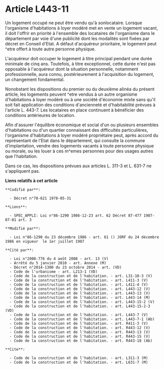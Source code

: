 # Article L443-11

Un logement occupé ne peut être vendu qu'à sonlocataire.    Lorsque l'organisme d'habitations à loyer modéré met en vente un
logement vacant, il doit l'offrir en priorité à l'ensemble des locataires de l'organisme dans le département par voie d'une
publicité dont les modalités sont fixées par décret en Conseil d'Etat. A défaut d'acquéreur prioritaire, le logement peut
^etre offert à toute autre personne physique.

L'acquéreur doit occuper le logement à titre principal pendant une durée minimale de cinq ans. Toutefois, à titre
exceptionnel, cette durée n'est pas opposable à l'acquéreur dont la situation personnelle, notamment professionnelle, aura
connu, postérieurement à l'acquisition du logement, un changement fondamental.

Nonobstant les dispositions du premier ou du deuxième alinéa du présent article, les logements peuvent ^etre vendus à un
autre organisme d'habitations à loyer modéré ou à une société d'économie mixte sans qu'il soit fait application des
conditions d'ancienneté et d'habitabilité prévues à l'article L. 443-7. Les locataires en place continuent à bénéficier des
conditions antérieures de location.

Afin d'assurer l'équilibre économique et social d'un ou plusieurs ensembles d'habitations ou d'un quartier connaissant des
difficultés particulières, l'organisme d'habitations à loyer modéré propriétaire peut, après accord du représentant de l'Etat
dans le département, qui consulte la commune d'implantation, vendre des logements vacants à toute personne physique ou
morale, ou les louer à ces m^emes personnes pour des usages autres que l'habitation.

Dans ce cas, les dispositions prévues aux articles L. 311-3 et L. 631-7 ne s'appliquent pas.

**Liens relatifs à cet article**

	**Codifié par**:

	  - Décret n°78-621 1978-05-31

	**Liens**:

	  - SPEC_APPLI: Loi n°86-1290 1986-12-23 art. 62 Décret 87-477 1987-07-01 art. 3

	**Modifié par**:

	  - Loi n°86-1290 du 23 décembre 1986 - art. 61 () JORF du 24 décembre 1986 en vigueur  le 1er juillet 1987

	**Cité par**:

	  - Loi n°2008-776 du 4 août 2008 - art. 13 (V)
	  - Arrêté du 5 janvier 2010 - art. Annexe (M)
	  - Décret n°2014-1300 du 23 octobre 2014 - art. (VD)
	  - Code de l'urbanisme - art. L213-1 (VD)
	  - Code de la construction et de l'habitation. - art. L31-10-3 (V)
	  - Code de la construction et de l'habitation. - art. L411-3 (V)
	  - Code de la construction et de l'habitation. - art. L411-4 (V)
	  - Code de la construction et de l'habitation. - art. L443-12 (V)
	  - Code de la construction et de l'habitation. - art. L443-13 (V)
	  - Code de la construction et de l'habitation. - art. L443-14 (M)
	  - Code de la construction et de l'habitation. - art. L443-15-2 (V)
	  - Code de la construction et de l'habitation. - art. L443-15-2-3 (VD)
	  - Code de la construction et de l'habitation. - art. L443-7 (V)
	  - Code de la construction et de l'habitation. - art. L443-7-1 (Ab)
	  - Code de la construction et de l'habitation. - art. R411-3 (V)
	  - Code de la construction et de l'habitation. - art. R443-12 (V)
	  - Code de la construction et de l'habitation. - art. R443-13 (V)
	  - Code de la construction et de l'habitation. - art. R443-15 (V)
	  - Code de la construction et de l'habitation. - art. R443-18 (Ab)

	**Cite**:

	  - Code de la construction et de l'habitation. - art. L311-3 (M)
	  - Code de la construction et de l'habitation. - art. L631-7 (M)
